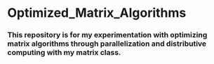 # Optimized_Matrix_Algorithms

### This repository is for my experimentation with optimizing matrix algorithms through parallelization and distributive computing with my matrix class.